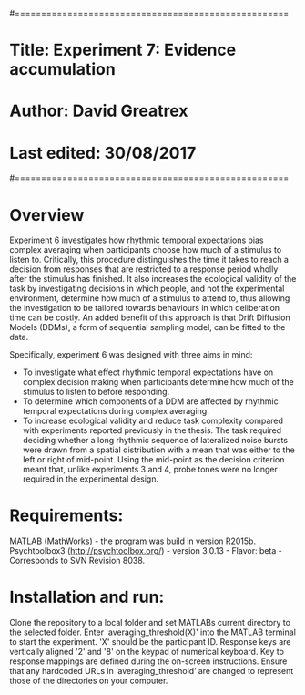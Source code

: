 #====================================================
# Title:       Experiment 7: Evidence accumulation
# Author:      David Greatrex
# Last edited: 30/08/2017
#====================================================

# Overview
Experiment 6 investigates how rhythmic temporal expectations bias complex averaging when participants choose how much of a stimulus to listen to. Critically, this procedure distinguishes the time it takes to reach a decision from responses that are restricted to a response period wholly after the stimulus has finished. It also increases the ecological validity of the task by investigating decisions in which people, and not the experimental environment, determine how much of a stimulus to attend to, thus allowing the investigation to be tailored towards behaviours in which deliberation time can be costly. An added benefit of this approach is that Drift Diffusion Models (DDMs), a form of sequential sampling model, can be fitted to the data.

Specifically, experiment 6 was designed with three aims in mind:
 - To investigate what effect rhythmic temporal expectations have on complex decision making when participants determine how much of the stimulus to listen to before responding.
 - To determine which components of a DDM are affected by rhythmic temporal expectations during complex averaging.
 - To increase ecological validity and reduce task complexity compared with experiments reported previously in the thesis.
The task required deciding whether a long rhythmic sequence of lateralized noise bursts were drawn from a spatial distribution with a mean that was either to the left or right of mid-point. Using the mid-point as the decision criterion meant that, unlike experiments 3 and 4, probe tones were no longer required in the experimental design.

# Requirements:

MATLAB (MathWorks) - the program was build in version R2015b. Psychtoolbox3 (http://psychtoolbox.org/) - version 3.0.13 - Flavor: beta - Corresponds to SVN Revision 8038.

# Installation and run:

Clone the repository to a local folder and set MATLABs current directory to the selected folder. Enter 'averaging_threshold(X)' into the MATLAB terminal to start the experiment. 'X' should be the participant ID. Response keys are vertically aligned '2' and '8' on the keypad of numerical keyboard. Key to response mappings are defined during the on-screen instructions. Ensure that any hardcoded URLs in ‘averaging_threshold’ are changed to represent those of the directories on your computer.


